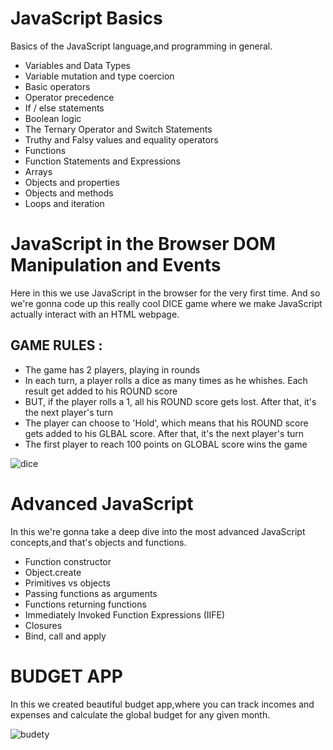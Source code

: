 # JavaScript Basics
Basics of the JavaScript language,and programming in general.
- Variables and Data Types
- Variable mutation and type coercion
- Basic operators
- Operator precedence
- If / else statements
- Boolean logic
- The Ternary Operator and Switch Statements
- Truthy and Falsy values and equality operators
- Functions
- Function Statements and Expressions
- Arrays
- Objects and properties
- Objects and methods
- Loops and iteration


# JavaScript in the Browser DOM Manipulation and Events

Here in this we use JavaScript in the browser for the very first time.
And so we're gonna code up this really cool DICE game where we make JavaScript actually interact with an HTML webpage.

## GAME RULES : 
- The game has 2 players, playing in rounds
- In each turn, a player rolls a dice as many times as he whishes. Each result get added to his ROUND score
- BUT, if the player rolls a 1, all his ROUND score gets lost. After that, it's the next player's turn
- The player can choose to 'Hold', which means that his ROUND score gets added to his GLBAL score. After that, it's the next player's turn
- The first player to reach 100 points on GLOBAL score wins the game

![dice](https://user-images.githubusercontent.com/62024154/87247514-e1640b00-c471-11ea-9b69-ef7ed12c27b0.PNG)


# Advanced JavaScript

In this we're gonna take a deep dive into the most advanced JavaScript concepts,and that's objects and functions.
- Function constructor
- Object.create
- Primitives vs objects
- Passing functions as arguments
- Functions returning functions
- Immediately Invoked Function Expressions (IIFE)
- Closures
- Bind, call and apply

# BUDGET APP

In this we created beautiful budget app,where you can track incomes and expenses and calculate the global budget for any given month.

![budety](https://user-images.githubusercontent.com/62024154/87252723-f7ce8e80-c492-11ea-9712-72dfd69ae036.PNG)


 





